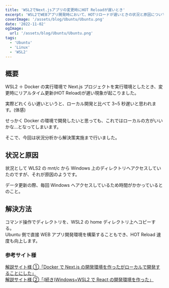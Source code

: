 ```yaml
---
title: 'WSL2でNext.jsアプリの変更時にHOT Reloadが遅いとき'
excerpt: 'WSL2でWEBアプリ開発時において、HOTリロードが遅いときの状況と原因について記します。'
coverImage: '/assets/blog/Ubuntu/Ubuntu.png'
date: '2022-11-02'
ogImage:
  url: '/assets/blog/Ubuntu/Ubuntu.png'
tags:
  - 'Ubuntu'
  - 'Linux'
  - 'WSL2'
---
```


## 概要

WSL2 ＋ Docker の実行環境で Next.js プロジェクトを実行環境としたとき、変更時にリアルタイム更新(HOT Reload)が遅い現象が起こりました。

実際どれくらい遅いというと、ローカル開発と比べて 3~5 秒遅いと思われます。(体感)

せっかく Docker の環境で開発したいと思っても、これではローカルの方がいいかな...となってしまいます。

そこで、今回は状況分析から解決策実施まで行いました。

## 状況と原因

状況として WLS2 の mnt/c から Windows 上のディレクトリへアクセスしていたのですが、それが原因のようです。

データ更新の際、毎回 Windows へアクセスしているため時間がかかっているとのこと。

## 解決方法

コマンド操作でディレクトリを、WSL2 の home ディレクトリ上へコピーする。  
Ubuntu 側で直接 WEB アプリ開発環境を構築することもでき、HOT Reload 速度も向上します。

### 参考サイト様

[解説サイト様 ①「Docker で Next.js の開発環境を作ったがローカルで開発することにした」](https://blog.kapiecii.com/posts/2022/07/24/docker-and-nextjs/)  
[解説サイト様 ②「(続き)Windows+WSL2 で React の開発環境を作った」](https://onl.la/Dwj9qFg)
